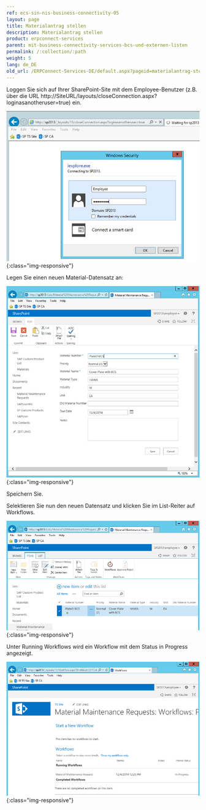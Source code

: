 ```yaml
---
ref: ecs-sin-nis-business-connectivity-05
layout: page
title: Materialantrag stellen
description: Materialantrag stellen
product: erpconnect-services
parent: mit-business-connectivity-services-bcs-und-externen-listen
permalink: /:collection/:path
weight: 5
lang: de_DE
old_url: /ERPConnect-Services-DE/default.aspx?pageid=materialantrag-stellen
---
```


Loggen Sie sich auf Ihrer SharePoint-Site mit dem Employee-Benutzer (z.B. über die URL http://SiteURL/layouts/closeConnection.aspx?loginasanotheruser=true) ein.

![Nintex-SP-List-LogIn-Employee](/img/content/Nintex-SP-List-LogIn-Employee.jpg){:class="img-responsive"}

Legen Sie einen neuen Material-Datensatz an: 

![Nintex-SP-List-Create-Material](/img/content/Nintex-SP-List-Create-Material.jpg){:class="img-responsive"}

Speichern Sie. 

Selektieren Sie nun den neuen Datensatz und klicken Sie im List-Reiter auf Workflows. 

![Nintex-SP-List-Material-WF-InProgress](/img/content/Nintex-SP-List-Material-WF-InProgress.jpg){:class="img-responsive"}

Unter Running Workflows wird ein Workflow mit dem Status in Progress angezeigt. 

![Nintex-SP-List-Material-WF-InProgress-2](/img/content/Nintex-SP-List-Material-WF-InProgress-2.jpg){:class="img-responsive"}

